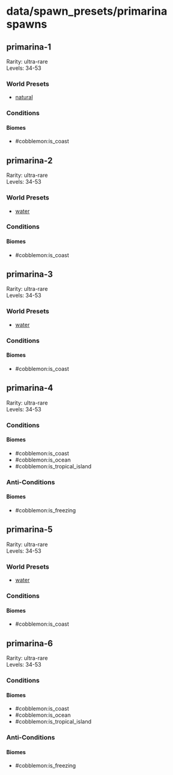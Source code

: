 # data/spawn_presets/primarina spawns  
  
## primarina-1  
Rarity: ultra-rare  
Levels: 34-53  
  
### World Presets  
* [natural](/data/world_presets/natural.md)  
  
### Conditions  
  
#### Biomes  
  * #cobblemon:is_coast
  
  
## primarina-2  
Rarity: ultra-rare  
Levels: 34-53  
  
### World Presets  
* [water](/data/world_presets/water.md)  
  
### Conditions  
  
#### Biomes  
  * #cobblemon:is_coast
  
  
## primarina-3  
Rarity: ultra-rare  
Levels: 34-53  
  
### World Presets  
* [water](/data/world_presets/water.md)  
  
### Conditions  
  
#### Biomes  
  * #cobblemon:is_coast
  
  
## primarina-4  
Rarity: ultra-rare  
Levels: 34-53  
  
### Conditions  
  
#### Biomes  
  * #cobblemon:is_coast
  * #cobblemon:is_ocean
  * #cobblemon:is_tropical_island
  
  
### Anti-Conditions  
  
#### Biomes  
  * #cobblemon:is_freezing
  
  
## primarina-5  
Rarity: ultra-rare  
Levels: 34-53  
  
### World Presets  
* [water](/data/world_presets/water.md)  
  
### Conditions  
  
#### Biomes  
  * #cobblemon:is_coast
  
  
## primarina-6  
Rarity: ultra-rare  
Levels: 34-53  
  
### Conditions  
  
#### Biomes  
  * #cobblemon:is_coast
  * #cobblemon:is_ocean
  * #cobblemon:is_tropical_island
  
  
### Anti-Conditions  
  
#### Biomes  
  * #cobblemon:is_freezing
  
